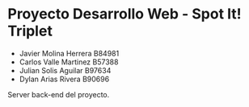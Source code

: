 # Proyecto Desarrollo Web - Spot It! Triplet

* Javier Molina Herrera B84981
* Carlos Valle Martinez B57388
* Julian Solis Aguilar B97634 
* Dylan Arias Rivera B90696


Server back-end del proyecto.
